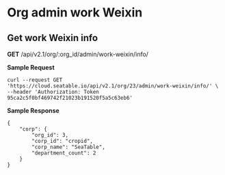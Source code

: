 # Org admin work Weixin

## Get work Weixin info

**GET** /api/v2.1/org/:org_id/admin/work-weixin/info/

**Sample Request**

```
curl --request GET 'https://cloud.seatable.io/api/v2.1/org/23/admin/work-weixin/info/' \
--header 'Authorization: Token 95ca2c5f0bf469742f21023b191520f5a5c63eb6'

```

**Sample Response**

```
{
    "corp": {
        "org_id": 3,
        "corp_id": "cropid",
        "corp_name": "SeaTable",
        "department_count": 2
    }
}

```


